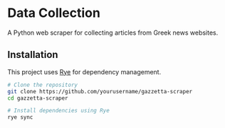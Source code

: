 # Data Collection

A Python web scraper for collecting articles from Greek news websites.

## Installation

This project uses [Rye](https://rye-up.com/) for dependency management.

```bash
# Clone the repository
git clone https://github.com/yourusername/gazzetta-scraper
cd gazzetta-scraper

# Install dependencies using Rye
rye sync